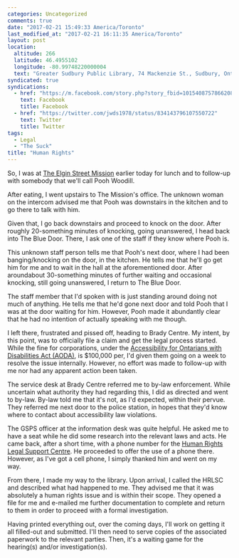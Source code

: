 ```yaml
---
categories: Uncategorized
comments: true
date: "2017-02-21 15:49:33 America/Toronto"
last_modified_at: "2017-02-21 16:11:35 America/Toronto"
layout: post
location:
  altitude: 266
  latitude: 46.4955102
  longitude: -80.99748220000004
  text: "Greater Sudbury Public Library, 74 Mackenzie St., Sudbury, Ontario, P3C 4X8, Canada"
syndicated: true
syndications:
  - href: "https://m.facebook.com/story.php?story_fbid=10154087578662084&id=719142083"
    text: Facebook
    title: Facebook
  - href: "https://twitter.com/jwds1978/status/834143796107550722"
    text: Twitter
    title: Twitter
tags:
  - Legal
  - "The Suck"
title: "Human Rights"
---
```


So, I was at <a href="http://www.themission.ca" target="_blank" title="The Elgin Street Mission">The Elgin Street Mission</a> earlier today for lunch and to follow-up with somebody that we'll call Pooh Woodill.

After eating, I went upstairs to The Mission's office. The unknown woman on the intercom advised me that Pooh was downstairs in the kitchen and to go there to talk with him.

Given that, I go back downstairs and proceed to knock on the door. After roughly 20-something minutes of knocking, going unanswered, I head back into The Blue Door. There, I ask one of the staff if they know where Pooh is.

This unknown staff person tells me that Pooh's next door, where I had been banging/knocking on the door, in the kitchen. He tells me that he'll go get him for me and to wait in the hall at the aforementioned door. After aroundabout 30-something minutes of further waiting and occasional knocking, still going unanswered, I return to The Blue Door.

The staff member that I'd spoken with is just standing around doing not much of anything. He tells me that he'd gone next door and told Pooh that I was at the door waiting for him. However, Pooh made it abundantly clear that he had no intention of actually speaking with me though.

I left there, frustrated and pissed off, heading to Brady Centre. My intent, by this point, was to officially file a claim and get the legal process started. While the fine for corporations, under the <a href="https://www.ontario.ca/page/accessibility-laws" target="_blank" title="Ontario :: Accessibility Laws">Accessibility for Ontarians with Disabilities Act (AODA)</a>, is $100,000 per, I'd given them going on a week to resolve the issue internally. However, no effort was made to follow-up with me nor had any apparent action been taken.

The service desk at Brady Centre referred me to by-law enforcement. While uncertain what authority they had regarding this, I did as directed and went to by-law. By-law told me that it's not, as I'd expected, within their pervue. They referred me next door to the police station, in hopes that they'd know where to contact about accessibility law violations.

The GSPS officer at the information desk was quite helpful. He asked me to have a seat while he did some research into the relevant laws and acts. He came back, after a short time, with a phone number for the <a href="http://www.hrlsc.on.ca" target="_blank" title="Human Rights Legal Support Centre">Human Rights Legal Support Centre</a>. He proceeded to offer the use of a phone there. However, as I've got a cell phone, I simply thanked him and went on my way.

From there, I made my way to the library. Upon arrival, I called the HRLSC and described what had happened to me. They advised me that it was absolutely a human rights issue and is within their scope. They opened a file for me and e-mailed me further documentation to complete and return to them in order to proceed with a formal investigation.

Having printed everything out, over the coming days, I'll work on getting it all filled-out and submitted. I'll then need to serve copies of the associated paperwork to the relevant parties. Then, it's a waiting game for the hearing(s) and/or investigation(s).
